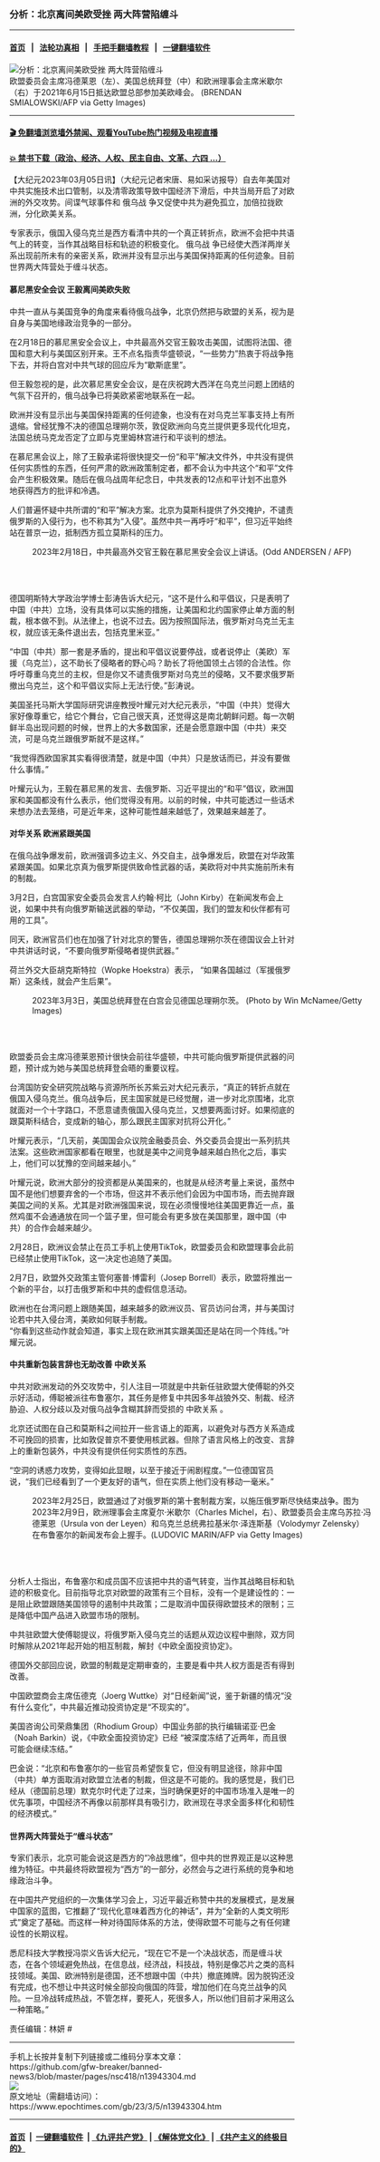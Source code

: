 ### 分析：北京离间美欧受挫 两大阵营陷缠斗
------------------------

#### [首页](https://github.com/gfw-breaker/banned-news3/blob/master/README.md) &nbsp;&nbsp;|&nbsp;&nbsp; [法轮功真相](https://github.com/begood0513/basic/blob/master/README.md)  &nbsp;&nbsp;|&nbsp;&nbsp; [手把手翻墙教程](https://github.com/gfw-breaker/guides/wiki)  &nbsp;&nbsp;|&nbsp;&nbsp; [一键翻墙软件](https://github.com/gfw-breaker/nogfw/blob/master/README.md)  



<div><img alt="分析：北京离间美欧受挫 两大阵营陷缠斗" class="attachment-djy_600_400 size-djy_600_400 wp-post-image" src="https://i.epochtimes.com/assets/uploads/2021/06/id13025679-GettyImages-1233463114-600x400.jpg"/>
<div class="caption">
 欧盟委员会主席冯德莱恩（左）、美国总统拜登（中）和欧洲理事会主席米歇尔（右）于2021年6月15日抵达欧盟总部参加美欧峰会。 (BRENDAN SMIALOWSKI/AFP via Getty Images)
</div></div><hr/>

#### [ 🎬  免翻墙浏览墙外禁闻、观看YouTube热门视频及电视直播](https://github.com/gfw-breaker/HelloWorld)

#### [ 💥  禁书下载（政治、经济、人权、民主自由、文革、六四 ...）](https://github.com/gfw-breaker/books/blob/master/README.md)

<div><p>
 【大纪元2023年03月05日讯】（大纪元记者宋唐、易如采访报导）自去年美国对中共实施技术出口管制，以及清零政策导致中国经济下滑后，中共当局开启了对欧洲的外交攻势。间谍气球事件和
 <ok href="https://www.epochtimes.com/gb/tag/%E4%BF%84%E4%B9%8C%E6%88%98.html">
  俄乌战
 </ok>
 争又促使中共为避免孤立，加倍拉拢欧洲，分化欧美关系。
</p>
<p>
 专家表示，俄国入侵乌克兰是西方看清中共的一个真正转折点，欧洲不会把中共语气上的转变，当作其战略目标和轨迹的积极变化。
 <ok href="https://www.epochtimes.com/gb/tag/%E4%BF%84%E4%B9%8C%E6%88%98.html">
  俄乌战
 </ok>
 争已经使大西洋两岸关系出现前所未有的亲密关系，欧洲并没有显示出与美国保持距离的任何迹象。目前世界两大阵营处于缠斗状态。
</p>
<h4>
 慕尼黑安全会议 王毅离间美欧失败
</h4>
<p>
 中共一直从与美国竞争的角度来看待俄乌战争，北京仍然把与欧盟的关系，视为是自身与美国地缘政治竞争的一部分。
</p>
<p>
 在2月18日的慕尼黑安全会议上，中共最高外交官王毅攻击美国，试图将法国、德国和意大利与美国区别开来。王不点名指责华盛顿说，“一些势力”热衷于将战争拖下去，并将白宫对中共气球的回应斥为“歇斯底里”。
</p>
<p>
 但王毅忽视的是，此次慕尼黑安全会议，是在庆祝跨大西洋在乌克兰问题上团结的气氛下召开的，俄乌战争已将美欧紧密地联系在一起。
</p>
<p>
 欧洲并没有显示出与美国保持距离的任何迹象，也没有在对乌克兰军事支持上有所退缩。曾经犹豫不决的德国总理朔尔茨，敦促欧洲向乌克兰提供更多现代化坦克，法国总统马克龙否定了立即与克里姆林宫进行和平谈判的想法。
</p>
<p>
 在慕尼黑会议上，除了王毅承诺将很快提交一份“和平”解决文件外，中共没有提供任何实质性的东西，任何严肃的欧洲政策制定者，都不会认为中共这个“和平”文件会产生积极效果。随后在俄乌战周年纪念日，中共发表的12点和平计划不出意外地获得西方的批评和冷遇。
</p>
<p>
 人们普遍怀疑中共所谓的“和平”解决方案。北京为莫斯科提供了外交掩护，不谴责俄罗斯的入侵行为，也不称其为“入侵”。虽然中共一再呼吁“和平”，但习近平始终站在普京一边，抵制西方孤立莫斯科的压力。
</p>
<figure aria-describedby="caption-attachment-13932865" class="wp-caption alignnone" id="attachment_13932865" style="width: 600px">
 <ok href="https://i.epochtimes.com/assets/uploads/2023/02/id13932865-000_339H8FJ.jpg" target="_blank">
  <img alt="" class="size-large wp-image-13932865" src="https://i.epochtimes.com/assets/uploads/2023/02/id13932865-000_339H8FJ-600x434.jpg"/>
 </ok>
 <br/><figcaption class="wp-caption-text" id="caption-attachment-13932865">
  2023年2月18日，中共最高外交官王毅在慕尼黑安全会议上讲话。(Odd ANDERSEN / AFP)
 </figcaption><br/>
</figure><br/>
<p>
 德国明斯特大学政治学博士彭涛告诉大纪元，“这不是什么和平倡议，只是表明了中国（中共）立场，没有具体可以实施的措施，让美国和北约国家停止单方面的制裁，根本做不到。从法律上，也说不过去。因为按照国际法，俄罗斯对乌克兰无主权，就应该无条件退出去，包括克里米亚。”
</p>
<p>
 “中国（中共）那一套是矛盾的，提出和平倡议说要停战，或者说停止（美欧）军援（乌克兰），这不助长了侵略者的野心吗？助长了将他国领土占领的合法性。你呼吁尊重乌克兰的主权，但是你又不谴责俄罗斯对乌克兰的侵略，又不要求俄罗斯撤出乌克兰，这个和平倡议实际上无法行使。”彭涛说。
</p>
<p>
 美国圣托马斯大学国际研究讲座教授叶耀元对大纪元表示，“中国（中共）觉得大家好像尊重它，给它个舞台，它自己很天真，还觉得这是南北朝鲜问题。每一次朝鲜半岛出现问题的时候，世界上的大多数国家，还是会愿意跟中国（中共）来交流，可是乌克兰跟俄罗斯就不是这样。”
</p>
<p>
 “我觉得西欧国家其实看得很清楚，就是中国（中共）只是放话而已，并没有要做什么事情。”
</p>
<p>
 叶耀元认为，王毅在慕尼黑的发言、去俄罗斯、习近平提出的“和平”倡议，欧洲国家和美国都没有什么表示，他们觉得没有用。以前的时候，中共可能透过一些话术来想办法去笼络，可是近年来，这种可能性越来越低了，效果越来越差了。
</p>
<h4>
 对华关系 欧洲紧跟美国
</h4>
<p>
 在俄乌战争爆发前，欧洲强调多边主义、外交自主，战争爆发后，欧盟在对华政策紧跟美国。如果北京真为俄罗斯提供致命性武器的话，美欧将对中共实施前所未有的制裁。
</p>
<p>
 3月2日，白宫国家安全委员会发言人约翰‧柯比（John Kirby）在新闻发布会上说，如果中共有向俄罗斯输送武器的举动，“不仅美国，我们的盟友和伙伴都有可用的工具”。
</p>
<p>
 同天，欧洲官员们也在加强了针对北京的警告，德国总理朔尔茨在德国议会上针对中共讲话时说，“不要向俄罗斯侵略者提供武器。”
</p>
<p>
 荷兰外交大臣胡克斯特拉（Wopke Hoekstra）表示， “如果各国越过（军援俄罗斯）这条线，就会产生后果”。
</p>
<figure aria-describedby="caption-attachment-13942615" class="wp-caption alignnone" id="attachment_13942615" style="width: 600px">
 <ok href="https://i.epochtimes.com/assets/uploads/2023/03/id13942615-GettyImages-1471017117.jpg" target="_blank">
  <img alt="" class="size-large wp-image-13942615" src="https://i.epochtimes.com/assets/uploads/2023/03/id13942615-GettyImages-1471017117-600x400.jpg"/>
 </ok>
 <br/><figcaption class="wp-caption-text" id="caption-attachment-13942615">
  2023年3月3日，美国总统拜登在白宫会见德国总理朔尔茨。 (Photo by Win McNamee/Getty Images)
 </figcaption><br/>
</figure><br/>
<p>
 欧盟委员会主席冯德莱恩预计很快会前往华盛顿，中共可能向俄罗斯提供武器的问题，预计成为她与美国总统拜登会晤的重要议程。
</p>
<p>
 台湾国防安全研究院战略与资源所所长苏紫云对大纪元表示，“真正的转折点就在俄国入侵乌克兰。俄乌战争后，民主国家就是已经觉醒，进一步对北京围堵，北京就面对一个十字路口，不愿意谴责俄国入侵乌克兰，又想要两面讨好。如果彻底的跟莫斯科结合，变成新的轴心，那么跟民主国家对抗将公开化。”
</p>
<p>
 叶耀元表示，“几天前，美国国会众议院金融委员会、外交委员会提出一系列抗共法案。这些欧洲国家都看在眼里，也就是美中之间竞争越来越白热化之后，事实上，他们可以犹豫的空间越来越小。”
</p>
<p>
 叶耀元说，欧洲大部分的投资都是从美国来的，也就是从经济考量上来说，虽然中国不是他们想要弃舍的一个市场，但这并不表示他们会因为中国市场，而去抛弃跟美国之间的关系。尤其是对欧洲强国来说，现在必须慢慢地往美国更靠近一点，虽然鸡蛋不会通通放在同一个篮子里，但可能会有更多放在美国那里，跟中国（中共）的合作会越来越少。
</p>
<p>
 2月28日，欧洲议会禁止在员工手机上使用TikTok，欧盟委员会和欧盟理事会此前已经禁止使用TikTok，这一决定也追随了美国。
</p>
<p>
 2月7日，欧盟外交政策主管何塞普‧博雷利（Josep Borrell）表示，欧盟将推出一个新的平台，以打击俄罗斯和中共的虚假信息活动。
</p>
<p>
 欧洲也在台湾问题上跟随美国，越来越多的欧洲议员、官员访问台湾，并与美国讨论若中共入侵台湾，美欧如何联手制裁。
 <br/>
 “你看到这些动作就会知道，事实上现在欧洲其实跟美国还是站在同一个阵线。”叶耀元说。
</p>
<h4>
 中共重新包装言辞也无助改善
 <ok href="https://www.epochtimes.com/gb/tag/%E4%B8%AD%E6%AC%A7%E5%85%B3%E7%B3%BB.html">
  中欧关系
 </ok>
</h4>
<p>
 中共对欧洲发动的外交攻势中，引人注目一项就是中共新任驻欧盟大使傅聪的外交示好活动，傅聪被派往布鲁塞尔，其任务是修复中共因多年战狼外交、制裁、经济胁迫、人权分歧以及对俄乌战争含糊其辞而受损的
 <ok href="https://www.epochtimes.com/gb/tag/%E4%B8%AD%E6%AC%A7%E5%85%B3%E7%B3%BB.html">
  中欧关系
 </ok>
 。
</p>
<p>
 北京还试图在自己和莫斯科之间拉开一些言语上的距离，以避免对与西方关系造成不可挽回的损害，比如敦促普京不要使用核武器。但除了语言风格上的改变、言辞上的重新包装外，中共没有提供任何实质性的东西。
</p>
<p>
 “空洞的诱惑力攻势，变得如此显眼，以至于接近于闹剧程度。”一位德国官员说，“我们已经看到了一个更友好的语气，但在实质上他们没有移动一毫米。”
</p>
<figure aria-describedby="caption-attachment-13926477" class="wp-caption alignnone" id="attachment_13926477" style="width: 600px">
 <ok href="https://i.epochtimes.com/assets/uploads/2023/02/id13926477-GettyImages-1246950690.jpg" target="_blank">
  <img alt="" class="size-large wp-image-13926477" src="https://i.epochtimes.com/assets/uploads/2023/02/id13926477-GettyImages-1246950690-600x400.jpg"/>
 </ok>
 <br/><figcaption class="wp-caption-text" id="caption-attachment-13926477">
  2023年2月25日，欧盟通过了对俄罗斯的第十套制裁方案，以施压俄罗斯尽快结束战争。图为2023年2月9日，欧洲理事会主席夏尔‧米歇尔（Charles Michel，右）、欧盟委员会主席乌苏拉‧冯德莱恩（Ursula von der Leyen）和乌克兰总统弗拉基米尔‧泽连斯基（Volodymyr Zelensky）在布鲁塞尔的新闻发布会上握手。(LUDOVIC MARIN/AFP via Getty Images)
 </figcaption><br/>
</figure><br/>
<p>
 分析人士指出，布鲁塞尔和成员国不应该把中共的语气转变，当作其战略目标和轨迹的积极变化。目前指导北京对欧盟的政策有三个目标，没有一个是建设性的：一是阻止欧盟跟随美国领导的遏制中共政策；二是取消中国获得欧盟技术的限制；三是降低中国产品进入欧盟市场的限制。
</p>
<p>
 中共驻欧盟大使傅聪提议，将俄罗斯入侵乌克兰的话题从双边议程中删除，双方同时解除从2021年起开始的相互制裁，解封《中欧全面投资协定》。
</p>
<p>
 德国外交部回应说，欧盟的制裁是定期审查的，主要是看中共人权方面是否有得到改善。
</p>
<p>
 中国欧盟商会主席伍德克（Joerg Wuttke）对“日经新闻”说，鉴于新疆的情况“没有什么变化”，中共最近推动投资协定是“不现实的”。
</p>
<p>
 美国咨询公司荣鼎集团（Rhodium Group）中国业务部的执行编辑诺亚‧巴金（Noah Barkin）说，《中欧全面投资协定》已经 “被深度冻结了近两年，而且很可能会继续冻结。”
</p>
<p>
 巴金说：“北京和布鲁塞尔的一些官员希望恢复它，但没有明显途径，除非中国（中共）单方面取消对欧盟立法者的制裁，但这是不可能的。我的感觉是，我们已经从（德国前总理）默克尔时代走了过来，当时确保更好的中国市场准入是唯一的优先事项，中国经济不再像以前那样具有吸引力，欧洲现在寻求全面多样化和韧性的经济模式。”
</p>
<h4>
 世界两大阵营处于“缠斗状态”
</h4>
<p>
 专家们表示，北京可能会说这是西方的“冷战思维”，但中共的世界观正是以这种思维为特征。中共最终将欧盟视为“西方”的一部分，必然会与之进行系统的竞争和地缘政治斗争。
</p>
<p>
 在中国共产党组织的一次集体学习会上，习近平最近称赞中共的发展模式，是发展中国家的蓝图，它推翻了“现代化意味着西方化的神话”，并为“全新的人类文明形式”奠定了基础。而这样一种对待国际体系的方法，使得欧盟不可能与之有任何建设性的长期议程。
</p>
<p>
 悉尼科技大学教授冯崇义告诉大纪元，“现在它不是一个决战状态，而是缠斗状态，在各个领域避免热战，在信息战，经济战，科技战，特别是像芯片之类的高科技领域。美国、欧洲特别是德国，还不想跟中国（中共）撤底摊牌。因为脱钩还没有完成，也不想让中共这时候全部投向俄国的阵营，增加他们在乌克兰战争的风险。一旦冷战转成热战，不管怎样，要死人，死很多人，所以他们目前才采用这么一种策略。”
</p>
<p>
 责任编辑：林妍 #
</p>
</div>
<hr/>
手机上长按并复制下列链接或二维码分享本文章：<br/>
https://github.com/gfw-breaker/banned-news3/blob/master/pages/nsc418/n13943304.md <br/>
<a href='https://github.com/gfw-breaker/banned-news3/blob/master/pages/nsc418/n13943304.md'><img src='https://github.com/gfw-breaker/banned-news3/blob/master/pages/nsc418/n13943304.md.png'/></a> <br/>
原文地址（需翻墙访问）：https://www.epochtimes.com/gb/23/3/5/n13943304.htm


------------------------
#### [首页](https://github.com/gfw-breaker/banned-news3/blob/master/README.md) &nbsp;|&nbsp; [一键翻墙软件](https://github.com/gfw-breaker/nogfw/blob/master/README.md) &nbsp;| [《九评共产党》](https://github.com/gfw-breaker/9ping.md/blob/master/README.md#九评之一评共产党是什么) | [《解体党文化》](https://github.com/gfw-breaker/jtdwh.md/blob/master/README.md) | [《共产主义的终极目的》](https://github.com/gfw-breaker/gczydzjmd.md/blob/master/README.md)


<img src='http://gfw-breaker.win/banned-news3/pages/nsc418/n13943304.md' width='0px' height='0px'/>